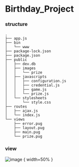 # Birthday_Project

### structure 

```
.
├── app.js
├── bin
│   └── www
├── package-lock.json
├── package.json
├── public
│   ├── dev.db
│   ├── images
│   │   └── prize
│   ├── javascripts
│   │   ├── configuration.js
│   │   ├── credential.js
│   │   ├── game.js
│   │   └── prize.js
│   └── stylesheets
│       └── style.css
├── routes
│   ├── ajax.js
│   └── index.js
└── views
    ├── error.pug
    ├── layout.pug
    ├── main.pug
    └── prize.pug
```

### view
![image](https://user-images.githubusercontent.com/20620478/124310420-ba30ad00-db9e-11eb-8127-62fd7fb5e69c.png) { width=50% }

